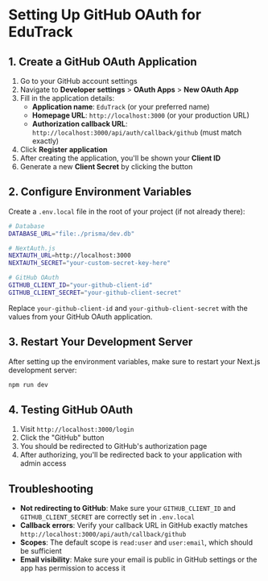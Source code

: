 # Setting Up GitHub OAuth for EduTrack

## 1. Create a GitHub OAuth Application

1. Go to your GitHub account settings
2. Navigate to **Developer settings** > **OAuth Apps** > **New OAuth App**
3. Fill in the application details:
   - **Application name**: `EduTrack` (or your preferred name)
   - **Homepage URL**: `http://localhost:3000` (or your production URL)
   - **Authorization callback URL**: `http://localhost:3000/api/auth/callback/github` (must match exactly)
4. Click **Register application**
5. After creating the application, you'll be shown your **Client ID**
6. Generate a new **Client Secret** by clicking the button

## 2. Configure Environment Variables

Create a `.env.local` file in the root of your project (if not already there):

```bash
# Database
DATABASE_URL="file:./prisma/dev.db"

# NextAuth.js
NEXTAUTH_URL=http://localhost:3000
NEXTAUTH_SECRET="your-custom-secret-key-here"

# GitHub OAuth
GITHUB_CLIENT_ID="your-github-client-id"
GITHUB_CLIENT_SECRET="your-github-client-secret"
```

Replace `your-github-client-id` and `your-github-client-secret` with the values from your GitHub OAuth application.

## 3. Restart Your Development Server

After setting up the environment variables, make sure to restart your Next.js development server:

```bash
npm run dev
```

## 4. Testing GitHub OAuth

1. Visit `http://localhost:3000/login`
2. Click the "GitHub" button
3. You should be redirected to GitHub's authorization page
4. After authorizing, you'll be redirected back to your application with admin access

## Troubleshooting

- **Not redirecting to GitHub**: Make sure your `GITHUB_CLIENT_ID` and `GITHUB_CLIENT_SECRET` are correctly set in `.env.local`
- **Callback errors**: Verify your callback URL in GitHub exactly matches `http://localhost:3000/api/auth/callback/github`
- **Scopes**: The default scope is `read:user` and `user:email`, which should be sufficient
- **Email visibility**: Make sure your email is public in GitHub settings or the app has permission to access it 